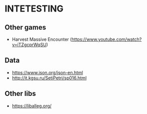 # INTETESTING


## Other games

- Harvest Massive Encounter (https://www.youtube.com/watch?v=iTZgcprWqSU)

## Data

- https://www.json.org/json-en.html
- http://it.kgsu.ru/SetiPetri/sp016.html

## Other libs

- https://liballeg.org/